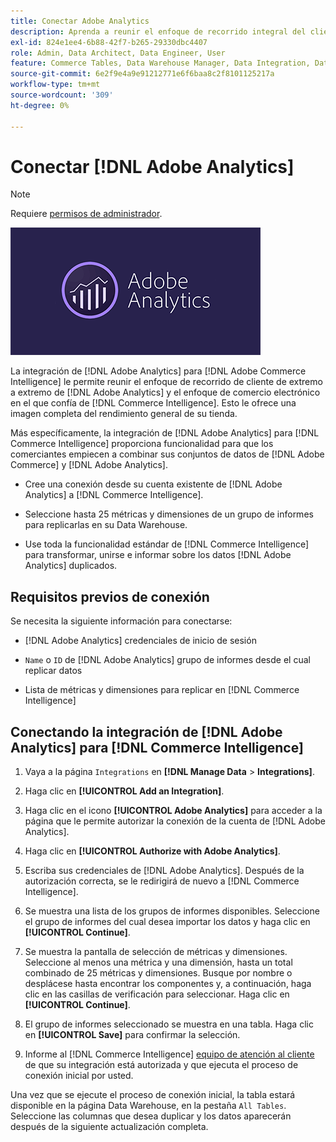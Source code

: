 ```yaml
---
title: Conectar Adobe Analytics
description: Aprenda a reunir el enfoque de recorrido integral del cliente de  [!DNL Adobe Analytics] y el enfoque de comercio electrónico en el que confía desde [!DNL Commerce Intelligence].
exl-id: 824e1ee4-6b88-42f7-b265-29330dbc4407
role: Admin, Data Architect, Data Engineer, User
feature: Commerce Tables, Data Warehouse Manager, Data Integration, Data Import/Export
source-git-commit: 6e2f9e4a9e91212771e6f6baa8c2f8101125217a
workflow-type: tm+mt
source-wordcount: '309'
ht-degree: 0%

---
```


# Conectar [!DNL Adobe Analytics]

>[!NOTE]
>
>Requiere [permisos de administrador](../../../administrator/user-management/user-management.md).

![](../../../assets/adobe-analytic-slogo.png)

La integración de [!DNL Adobe Analytics] para [!DNL Adobe Commerce Intelligence] le permite reunir el enfoque de recorrido de cliente de extremo a extremo de [!DNL Adobe Analytics] y el enfoque de comercio electrónico en el que confía de [!DNL Commerce Intelligence]. Esto le ofrece una imagen completa del rendimiento general de su tienda.

Más específicamente, la integración de [!DNL Adobe Analytics] para [!DNL Commerce Intelligence] proporciona funcionalidad para que los comerciantes empiecen a combinar sus conjuntos de datos de [!DNL Adobe Commerce] y [!DNL Adobe Analytics].

- Cree una conexión desde su cuenta existente de [!DNL Adobe Analytics] a [!DNL Commerce Intelligence].

- Seleccione hasta 25 métricas y dimensiones de un grupo de informes para replicarlas en su Data Warehouse.

- Use toda la funcionalidad estándar de [!DNL Commerce Intelligence] para transformar, unirse e informar sobre los datos [!DNL Adobe Analytics] duplicados.

## Requisitos previos de conexión

Se necesita la siguiente información para conectarse:

- [!DNL Adobe Analytics] credenciales de inicio de sesión

- `Name` o `ID` de [!DNL Adobe Analytics] grupo de informes desde el cual replicar datos

- Lista de métricas y dimensiones para replicar en [!DNL Commerce Intelligence]

## Conectando la integración de [!DNL Adobe Analytics] para [!DNL Commerce Intelligence]

1. Vaya a la página `Integrations` en **[!DNL Manage Data** > **Integrations]**.

1. Haga clic en **[!UICONTROL Add an Integration]**.

1. Haga clic en el icono **[!UICONTROL Adobe Analytics]** para acceder a la página que le permite autorizar la conexión de la cuenta de [!DNL Adobe Analytics].

1. Haga clic en **[!UICONTROL Authorize with Adobe Analytics]**.

1. Escriba sus credenciales de [!DNL Adobe Analytics]. Después de la autorización correcta, se le redirigirá de nuevo a [!DNL Commerce Intelligence].

1. Se muestra una lista de los grupos de informes disponibles. Seleccione el grupo de informes del cual desea importar los datos y haga clic en **[!UICONTROL Continue]**.

1. Se muestra la pantalla de selección de métricas y dimensiones. Seleccione al menos una métrica y una dimensión, hasta un total combinado de 25 métricas y dimensiones. Busque por nombre o desplácese hasta encontrar los componentes y, a continuación, haga clic en las casillas de verificación para seleccionar. Haga clic en **[!UICONTROL Continue]**.

1. El grupo de informes seleccionado se muestra en una tabla. Haga clic en **[!UICONTROL Save]** para confirmar la selección.

1. Informe al [!DNL Commerce Intelligence] [equipo de atención al cliente](https://experienceleague.adobe.com/docs/commerce-knowledge-base/kb/troubleshooting/miscellaneous/mbi-service-policies.html) de que su integración está autorizada y que ejecuta el proceso de conexión inicial por usted.

Una vez que se ejecute el proceso de conexión inicial, la tabla estará disponible en la página Data Warehouse, en la pestaña `All Tables`. Seleccione las columnas que desea duplicar y los datos aparecerán después de la siguiente actualización completa.
